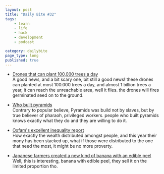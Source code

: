 ```yaml
---
layout: post
title: "Daily Bite #32"
tags: 
    - learn
    - life
    - hack
    - development
    - podcast

category: dailybite
page_type: long
published: true
---
```


- [Drones that can plant 100,000 trees a day](http://www.abc.net.au/news/2017-06-25/the-plan-to-plant-nearly-100,000-trees-a-day-with-drones/8642766?utm_source=notes.dedenf.com)   
A good news, and a bit scary one, bit still a good news! these drones can planted at most 100.000 trees a day, and almost 1 billion trees a year, it can reach the unreachable area, well it flies. the drones will fires germinated seed on to the ground.

- [Who built pyramids](https://www.harvardmagazine.com/2003/07/who-built-the-pyramids-html?utm_source=notes.dedenf.com)   
Contrary to popular believe, Pyramids was build not by slaves, but by true believer of pharaoh, privileged workers. people who built pyramids knows exactly what they do and they are willing to do it.

- [Oxfam's excellent inequality report ](https://causeandeffect.kinja.com/oxfams-excellent-inequality-report-1822314028)    
How exactly the wealth distributed amongst people, and this year their mony has been stacked up, what if those were distributed to the one that need the most, it might be no more proverty.

- [Japanese farmers created a new kind of banana with an edible peel](https://qz.com/1191654/a-banana-with-an-edible-peel-is-now-available-for-sale-in-japan/?utm_source=nextdraft&utm_medium=notes.dedenf.com)   
Well, this is interesting, banana with edible peel, they sell it on the limited proportion tho.